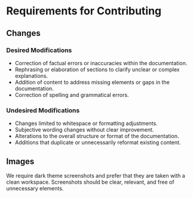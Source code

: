 # Requirements for Contributing

## Changes

### Desired Modifications

* Correction of factual errors or inaccuracies within the documentation.
* Rephrasing or elaboration of sections to clarify unclear or complex explanations.
* Addition of content to address missing elements or gaps in the documentation.
* Correction of spelling and grammatical errors.

### Undesired Modifications

* Changes limited to whitespace or formatting adjustments.
* Subjective wording changes without clear improvement.
* Alterations to the overall structure or format of the documentation.
* Additions that duplicate or unnecessarily reformat existing content.

## Images

We require dark theme screenshots and prefer that they are taken with a clean workspace. Screenshots should be clear, relevant, and free of unnecessary elements.
